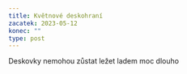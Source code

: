 ```yaml
---
title: Květnové deskohraní
zacatek: 2023-05-12
konec: ""
type: post
---
```

D﻿eskovky nemohou zůstat ležet ladem moc dlouho